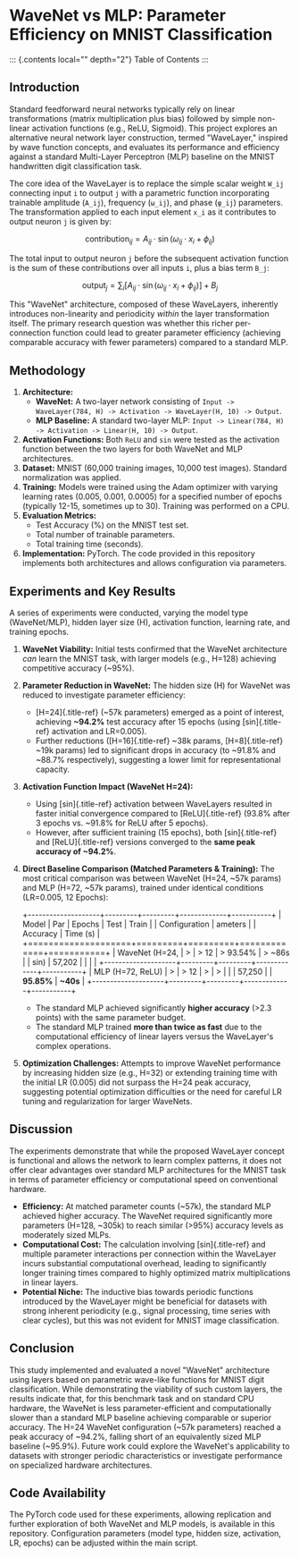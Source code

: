 # WaveNet vs MLP: Parameter Efficiency on MNIST Classification

::: {.contents local="" depth="2"}
Table of Contents
:::

## Introduction

Standard feedforward neural networks typically rely on linear
transformations (matrix multiplication plus bias) followed by simple
non-linear activation functions (e.g., ReLU, Sigmoid). This project
explores an alternative neural network layer construction, termed
\"WaveLayer,\" inspired by wave function concepts, and evaluates its
performance and efficiency against a standard Multi-Layer Perceptron
(MLP) baseline on the MNIST handwritten digit classification task.

The core idea of the WaveLayer is to replace the simple scalar weight
`W_ij` connecting input `i` to output `j` with a parametric function
incorporating trainable amplitude (`A_ij`), frequency (`ω_ij`), and
phase (`φ_ij`) parameters. The transformation applied to each input
element `x_i` as it contributes to output neuron `j` is given by:

$$\text{contribution}_{ij} = A_{ij} \cdot \sin(\omega_{ij} \cdot x_i + \phi_{ij})$$

The total input to output neuron `j` before the subsequent activation
function is the sum of these contributions over all inputs `i`, plus a
bias term `B_j`:

$$\text{output}_j = \sum_{i} [ A_{ij} \cdot \sin(\omega_{ij} \cdot x_i + \phi_{ij}) ] + B_j$$

This \"WaveNet\" architecture, composed of these WaveLayers, inherently
introduces non-linearity and periodicity *within* the layer
transformation itself. The primary research question was whether this
richer per-connection function could lead to greater parameter
efficiency (achieving comparable accuracy with fewer parameters)
compared to a standard MLP.

## Methodology

1.  **Architecture:**
    -   **WaveNet:** A two-layer network consisting of
        `Input -> WaveLayer(784, H) -> Activation -> WaveLayer(H, 10) -> Output`.
    -   **MLP Baseline:** A standard two-layer MLP:
        `Input -> Linear(784, H) -> Activation -> Linear(H, 10) -> Output`.
2.  **Activation Functions:** Both `ReLU` and `sin` were tested as the
    activation function between the two layers for both WaveNet and MLP
    architectures.
3.  **Dataset:** MNIST (60,000 training images, 10,000 test images).
    Standard normalization was applied.
4.  **Training:** Models were trained using the Adam optimizer with
    varying learning rates (0.005, 0.001, 0.0005) for a specified number
    of epochs (typically 12-15, sometimes up to 30). Training was
    performed on a CPU.
5.  **Evaluation Metrics:**
    -   Test Accuracy (%) on the MNIST test set.
    -   Total number of trainable parameters.
    -   Total training time (seconds).
6.  **Implementation:** PyTorch. The code provided in this repository
    implements both architectures and allows configuration via
    parameters.

## Experiments and Key Results

A series of experiments were conducted, varying the model type
(WaveNet/MLP), hidden layer size (H), activation function, learning
rate, and training epochs.

1.  **WaveNet Viability:** Initial tests confirmed that the WaveNet
    architecture *can* learn the MNIST task, with larger models (e.g.,
    H=128) achieving competitive accuracy (\~95%).

2.  **Parameter Reduction in WaveNet:** The hidden size (H) for WaveNet
    was reduced to investigate parameter efficiency:

    -   [H=24]{.title-ref} (\~57k parameters) emerged as a point of
        interest, achieving **\~94.2%** test accuracy after 15 epochs
        (using [sin]{.title-ref} activation and LR=0.005).
    -   Further reductions ([H=16]{.title-ref} \~38k params,
        [H=8]{.title-ref} \~19k params) led to significant drops in
        accuracy (to \~91.8% and \~88.7% respectively), suggesting a
        lower limit for representational capacity.

3.  **Activation Function Impact (WaveNet H=24):**

    -   Using [sin]{.title-ref} activation between WaveLayers resulted
        in faster initial convergence compared to [ReLU]{.title-ref}
        (93.8% after 3 epochs vs. \~91.8% for ReLU after 5 epochs).
    -   However, after sufficient training (15 epochs), both
        [sin]{.title-ref} and [ReLU]{.title-ref} versions converged to
        the **same peak accuracy of \~94.2%**.

4.  **Direct Baseline Comparison (Matched Parameters & Training):** The
    most critical comparison was between WaveNet (H=24, \~57k params)
    and MLP (H=72, \~57k params), trained under identical conditions
    (LR=0.005, 12 Epochs):

    +--------------------+---------+---------+-------------+-----------+
    | Model              | Par     | Epochs  | Test        | Train     |
    | Configuration      | ameters |         | Accuracy    | Time (s)  |
    +====================+=========+=========+=============+===========+
    | WaveNet (H=24,     | >       | > 12    | > 93.54%    | > \~86s   |
    | sin)               |  57,202 |         |             |           |
    +--------------------+---------+---------+-------------+-----------+
    | MLP (H=72, ReLU)   | >       | > 12    | >           | >         |
    |                    |  57,250 |         |  **95.85%** | **\~40s** |
    +--------------------+---------+---------+-------------+-----------+

    -   The standard MLP achieved significantly **higher accuracy**
        (\>2.3 points) with the same parameter budget.
    -   The standard MLP trained **more than twice as fast** due to the
        computational efficiency of linear layers versus the
        WaveLayer\'s complex operations.

5.  **Optimization Challenges:** Attempts to improve WaveNet performance
    by increasing hidden size (e.g., H=32) or extending training time
    with the initial LR (0.005) did not surpass the H=24 peak accuracy,
    suggesting potential optimization difficulties or the need for
    careful LR tuning and regularization for larger WaveNets.

## Discussion

The experiments demonstrate that while the proposed WaveLayer concept is
functional and allows the network to learn complex patterns, it does not
offer clear advantages over standard MLP architectures for the MNIST
task in terms of parameter efficiency or computational speed on
conventional hardware.

-   **Efficiency:** At matched parameter counts (\~57k), the standard
    MLP achieved higher accuracy. The WaveNet required significantly
    more parameters (H=128, \~305k) to reach similar (\>95%) accuracy
    levels as moderately sized MLPs.
-   **Computational Cost:** The calculation involving [sin]{.title-ref}
    and multiple parameter interactions per connection within the
    WaveLayer incurs substantial computational overhead, leading to
    significantly longer training times compared to highly optimized
    matrix multiplications in linear layers.
-   **Potential Niche:** The inductive bias towards periodic functions
    introduced by the WaveLayer might be beneficial for datasets with
    strong inherent periodicity (e.g., signal processing, time series
    with clear cycles), but this was not evident for MNIST image
    classification.

## Conclusion

This study implemented and evaluated a novel \"WaveNet\" architecture
using layers based on parametric wave-like functions for MNIST digit
classification. While demonstrating the viability of such custom layers,
the results indicate that, for this benchmark task and on standard CPU
hardware, the WaveNet is less parameter-efficient and computationally
slower than a standard MLP baseline achieving comparable or superior
accuracy. The H=24 WaveNet configuration (\~57k parameters) reached a
peak accuracy of \~94.2%, falling short of an equivalently sized MLP
baseline (\~95.9%). Future work could explore the WaveNet\'s
applicability to datasets with stronger periodic characteristics or
investigate performance on specialized hardware architectures.

## Code Availability

The PyTorch code used for these experiments, allowing replication and
further exploration of both WaveNet and MLP models, is available in this
repository. Configuration parameters (model type, hidden size,
activation, LR, epochs) can be adjusted within the main script.

